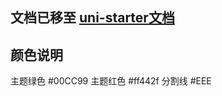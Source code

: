 <h2>
文档已移至 <a href="https://uniapp.dcloud.io/uniCloud/uni-starter.html" target="_blank">uni-starter文档</a>
</h2>

## 颜色说明
主题绿色 #00CC99
主题红色 #ff442f
分割线 #EEE